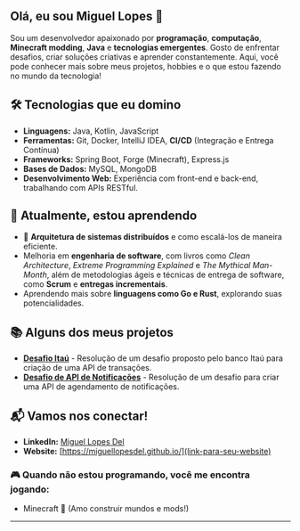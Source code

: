## Olá, eu sou Miguel Lopes 👋

Sou um desenvolvedor apaixonado por **programação**, **computação**, **Minecraft modding**, **Java** e **tecnologias emergentes**. Gosto de enfrentar desafios, criar soluções criativas e aprender constantemente. Aqui, você pode conhecer mais sobre meus projetos, hobbies e o que estou fazendo no mundo da tecnologia!

## 🛠️ Tecnologias que eu domino

- **Linguagens:** Java, Kotlin, JavaScript
- **Ferramentas:** Git, Docker, IntelliJ IDEA, **CI/CD** (Integração e Entrega Contínua)
- **Frameworks:** Spring Boot, Forge (Minecraft), Express.js
- **Bases de Dados:** MySQL, MongoDB
- **Desenvolvimento Web:** Experiência com front-end e back-end, trabalhando com APIs RESTful.

## 🌱 Atualmente, estou aprendendo

- 🚀 **Arquitetura de sistemas distribuídos** e como escalá-los de maneira eficiente.
- Melhoria em **engenharia de software**, com livros como *Clean Architecture*, *Extreme Programming Explained* e *The Mythical Man-Month*, além de metodologias ágeis e técnicas de entrega de software, como **Scrum** e **entregas incrementais**.
- Aprendendo mais sobre **linguagens como Go e Rust**, explorando suas potencialidades.

## 📚 Alguns dos meus projetos

- **[Desafio Itaú](https://github.com/MiguelLopesDel/Transaction-Api-Desafio-Itau)** - Resolução de um desafio proposto pelo banco Itaú para criação de uma API de transações.
- **[Desafio de API de Notificações](https://github.com/MiguelLopesDel/api-agendamento-notificacao)** - Resolução de um desafio para criar uma API de agendamento de notificações.

## 📬 Vamos nos conectar!

- **LinkedIn:** [Miguel Lopes Del](link-para-seu-linkedin)
- **Website:** [https://miguellopesdel.github.io/](link-para-seu-website)

### 🎮 Quando não estou programando, você me encontra jogando:

- Minecraft 🏰 (Amo construir mundos e mods!)

---